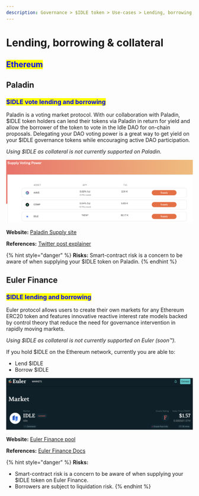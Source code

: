 ```yaml
---
description: Governance > $IDLE token > Use-cases > Lending, borrowing & collateral
---
```


# Lending, borrowing & collateral

## <mark style="color:blue;">Ethereum</mark>

## Paladin <a href="#paladin-30" id="paladin-30"></a>

### <mark style="color:blue;">$IDLE vote lending and borrowing</mark>

Paladin is a voting market protocol. With our collaboration with Paladin, $IDLE token holders can lend their tokens via Paladin in return for yield and allow the borrower of the token to vote in the Idle DAO for on-chain proposals. Delegating your DAO voting power is a great way to get yield on your $IDLE governance tokens while encouraging active DAO participation.&#x20;

_Using $IDLE as collateral is not currently supported on Paladin._

![](<../../../.gitbook/assets/image (1).png>)

**Website:** [Paladin Supply site](https://app.paladin.vote/#/supply)

**References:** [Twitter post explainer](https://twitter.com/idlefinance/status/1461291952721248262)

{% hint style="danger" %}
**Risks:** Smart-contract risk is a concern to be aware of when supplying your $IDLE token on Paladin.
{% endhint %}

## Euler Finance

### <mark style="color:blue;">$IDLE lending and borrowing</mark>

Euler protocol allows users to create their own markets for any Ethereum ERC20 token and features innovative reactive interest rate models backed by control theory that reduce the need for governance intervention in rapidly moving markets.&#x20;

_Using $IDLE as collateral is not currently supported on Euler (soon™)._&#x20;

If you hold $IDLE on the Ethereum network, currently you are able to:

* Lend $IDLE
* Borrow $IDLE

![](<../../../.gitbook/assets/image (63).png>)

**Website:** [Euler Finance pool](https://app.euler.finance/market/0x875773784af8135ea0ef43b5a374aad105c5d39e)

**References:** [Euler Finance Docs](https://docs.euler.finance/)

{% hint style="danger" %}
**Risks:**

* Smart-contract risk is a concern to be aware of when supplying your $IDLE token on Euler Finance.
* Borrowers are subject to liquidation risk.
{% endhint %}
